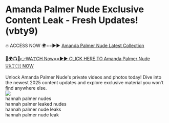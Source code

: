 # Amanda Palmer Nude Exclusive Content Leak - Fresh Updates! (vbty9)

🔥 ACCESS NOW 🌍==►► <a href="https://tinyurl.com/2mz8nhtm" rel="nofollow">Amanda Palmer Nude Latest Collection</a>
<br><br>
[🔴🌍📺📱👉WA𝚃CH Now==►► CLICK HERE TO Amanda Palmer Nude 𝚆𝙰𝚃𝙲𝙷 NOW](https://tinyurl.com/2mz8nhtm)
<br><br>
Unlock Amanda Palmer Nude's private videos and photos today! Dive into the newest 2025 content updates and explore exclusive material you won’t find anywhere else.
<br>
<a href="https://tinyurl.com/2mz8nhtm" rel="nofollow" data-target="animated-image.originalLink"><img src="https://camo.githubusercontent.com/8a4f000d20f83aca3bf7ec5f350d767afa0574a8a352519fd8cfa583a6f93a33/68747470733a2f2f692e696d6775722e636f6d2f644a486b345a712e676966" data-canonical-src="https://i.imgur.com/dJHk4Zq.gif" style="max-width: 100%; display: inline-block;" data-target="animated-image.originalImage"></a>
<br>
hannah palmer nudes<br>
hannah palmer leaked nudes<br>
hannah palmer nude leaks<br>
hannah palmer nude leak